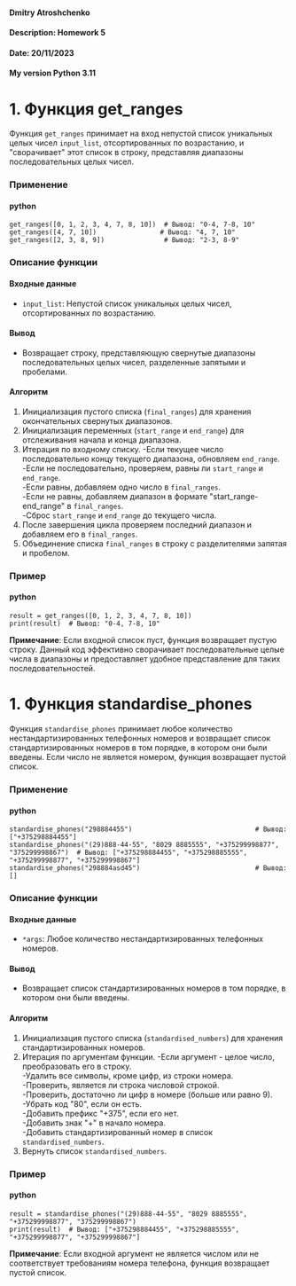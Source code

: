 #### Dmitry Atroshchenko
#### Description: Homework 5
#### Date: 20/11/2023
#### My version Python 3.11



# 1. Функция get_ranges
Функция `get_ranges` принимает на вход непустой список уникальных целых чисел `input_list`, отсортированных по возрастанию, и "сворачивает" этот список в строку, представляя диапазоны последовательных целых чисел.
### Применение
#### python
```
get_ranges([0, 1, 2, 3, 4, 7, 8, 10])  # Вывод: "0-4, 7-8, 10"
get_ranges([4, 7, 10])                # Вывод: "4, 7, 10"
get_ranges([2, 3, 8, 9])               # Вывод: "2-3, 8-9"
```

### Описание функции
#### Входные данные
- `input_list`: Непустой список уникальных целых чисел, отсортированных по возрастанию.
#### Вывод
- Возвращает строку, представляющую свернутые диапазоны последовательных целых чисел, разделенные запятыми и пробелами.
#### Алгоритм
1. Инициализация пустого списка (`final_ranges`) для хранения окончательных свернутых диапазонов.
2. Инициализация переменных (`start_range` и `end_range`) для отслеживания начала и конца диапазона.
3. Итерация по входному списку.
-Если текущее число последовательно концу текущего диапазона, обновляем `end_range`.\
-Если не последовательно, проверяем, равны ли `start_range` и `end_range`.\
-Если равны, добавляем одно число в `final_ranges`.\
-Если не равны, добавляем диапазон в формате "start_range-end_range" в `final_ranges`.\
-Сброс `start_range` и `end_range` до текущего числа.
4. После завершения цикла проверяем последний диапазон и добавляем его в `final_ranges`.
5. Объединение списка `final_ranges` в строку с разделителями запятая и пробелом.
### Пример
#### python
```
result = get_ranges([0, 1, 2, 3, 4, 7, 8, 10])
print(result)  # Вывод: "0-4, 7-8, 10"
```
**Примечание**: Если входной список пуст, функция возвращает пустую строку. Данный код эффективно сворачивает последовательные целые числа в диапазоны и предоставляет удобное представление для таких последовательностей.  


# 1. Функция standardise_phones
Функция `standardise_phones` принимает любое количество нестандартизированных телефонных номеров и возвращает список стандартизированных номеров в том порядке, в котором они были введены. Если число не является номером, функция возвращает пустой список.
### Применение
#### python
```
standardise_phones("298884455")                               # Вывод: ["+375298884455"]
standardise_phones("(29)888-44-55", "8029 8885555", "+375299998877", "375299998867")  # Вывод: ["+375298884455", "+375298885555", "+375299998877", "+375299998867"]
standardise_phones("298884asd45")                             # Вывод: []
```

### Описание функции
#### Входные данные
- `*args`: Любое количество нестандартизированных телефонных номеров.
#### Вывод
- Возвращает список стандартизированных номеров в том порядке, в котором они были введены.
#### Алгоритм
1. Инициализация пустого списка (`standardised_numbers`) для хранения стандартизированных номеров.
2. Итерация по аргументам функции.
-Если аргумент - целое число, преобразовать его в строку.\
-Удалить все символы, кроме цифр, из строки номера.\
-Проверить, является ли строка числовой строкой.\
-Проверить, достаточно ли цифр в номере (больше или равно 9).\
-Убрать код "80", если он есть.\
-Добавить префикс "+375", если его нет.\
-Добавить знак "+" в начало номера.\
-Добавить стандартизированный номер в список `standardised_numbers`.  
3. Вернуть список `standardised_numbers`.
### Пример
#### python
```
result = standardise_phones("(29)888-44-55", "8029 8885555", "+375299998877", "375299998867")
print(result)  # Вывод: ["+375298884455", "+375298885555", "+375299998877", "+375299998867"]
```
**Примечание**: Если входной аргумент не является числом или не соответствует требованиям номера телефона, функция возвращает пустой список.
